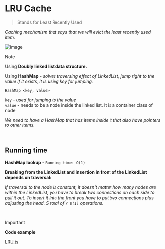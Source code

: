 # LRU Cache

>Stands for Least Recently Used

*Caching mechanism that says that we will evict the least recently used item.*

![image](https://github.com/mbrezov/The-Last-Algorithms-Course-Youll-Need-notes/assets/127137480/b9880559-3e1b-43da-9fbe-3845b557461b)

>[!NOTE]
>Using **Doubly linked list data structure.**
>
>Using **HashMap** *- solves traversing effect of LinkedList, jump right to the value if it exists, it is using key for jumping.*
>```
>HashMap <key, value>
>```
>`key` - *used for jumping to the value*
><br/>
>`value` - needs to be a node inside the linked list. It is a container class of node
>
>*We need to have a HashMap that has items inside it that also have pointers to other items.*

<br />

## Running time
**HashMap lookup** - `Running time: O(1)`

**Breaking from the LinkedList and insertion in front of the LinkedList depends on traversal:**
<br />

*If traversal to the node is constant, it doesn't matter how many nodes are within the LinkedList, you have to break two connections on each side to pull it out. To insert it into the front you have to put two connections plus adjusting the head. S total of `7 O(1)` operations.*

<br />

>[!IMPORTANT]
>**Code example**
>
>[LRU.ts](https://github.com/mbrezov/The-Last-Algorithms-Course-Youll-Need-notes/blob/main/26-LRU%20Cache/src/LRU.ts)
